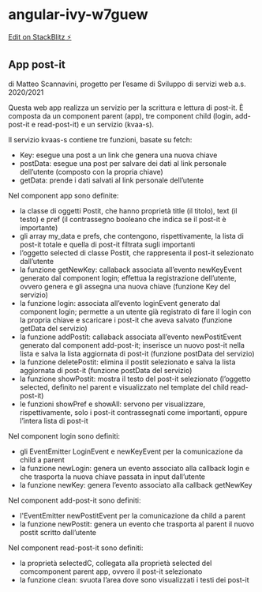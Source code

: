 # angular-ivy-w7guew

[Edit on StackBlitz ⚡️](https://stackblitz.com/edit/angular-ivy-w7guew)

## App post-it
di Matteo Scannavini, progetto per l’esame di Sviluppo di servizi web a.s. 2020/2021 

Questa web app realizza un servizio per la scrittura e lettura di post-it. 
È composta da un component parent (app), tre component child (login, add-post-it e read-post-it) e un servizio (kvaa-s).

Il servizio kvaas-s contiene tre funzioni, basate su fetch: 
* Key: esegue una post a un link che genera una nuova chiave 
* postData: esegue una post per salvare dei dati al link personale dell’utente (composto con la propria chiave)
* getData: prende i dati salvati al link personale dell’utente

Nel component app sono definite:
* la classe di oggetti Postit, che hanno proprietà title (il titolo), text (il testo) e pref (il contrassegno booleano che indica se il post-it è importante)
* gli array my_data e prefs, che contengono, rispettivamente, la lista di post-it totale e quella di post-it filtrata sugli importanti
* l’oggetto selected di classe Postit, che rappresenta il post-it selezionato dall’utente
* la funzione getNewKey: callaback associata all’evento newKeyEvent generato dal component login; effettua la registrazione dell’utente, ovvero genera e gli assegna una nuova chiave (funzione Key del servizio)
* la funzione login: associata all’evento loginEvent generato dal component login; permette a un utente già registrato di fare il login con la propria chiave e scaricare i post-it che aveva salvato (funzione getData del servizio)
* la funzione addPostit: callaback associata all’evento newPostitEvent generato dal component add-post-it; inserisce un nuovo post-it nella lista e salva la lista aggiornata di post-it  (funzione postData del servizio)
* la funzione deletePostit: elimina il postit selezionato e salva la lista aggiornata di post-it (funzione postData del servizio)
* la funzione showPostit: mostra il testo del post-it selezionato (l’oggetto selected, definito nel parent e visualizzato nel template del child read-post-it) 
* le funzioni showPref e showAll: servono per visualizzare, rispettivamente, solo i post-it contrassegnati come importanti, oppure l’intera lista di post-it

Nel component login sono definiti:
* gli EventEmitter LoginEvent e newKeyEvent per la comunicazione da child a parent
* la funzione newLogin: genera un evento associato alla callback login e che trasporta la nuova chiave passata in input dall’utente
* la funzione newKey: genera l’evento associato alla callback getNewKey

Nel component add-post-it sono definiti:
* l'EventEmitter newPostitEvent per la comunicazione da child a parent
* la funzione newPostit: genera un evento che trasporta al parent il nuovo postit scritto dall’utente 

Nel component read-post-it sono definiti:
* la proprietà selectedC, collegata alla proprietà selected del comcomponent parent app, ovvero il post-it selezionato
* la funzione clean: svuota l’area dove sono visualizzati i testi dei post-it 


